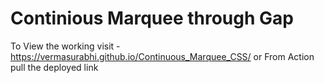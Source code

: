 # Continious Marquee through Gap


To View the working visit - https://vermasurabhi.github.io/Continuous_Marquee_CSS/
or From Action pull the deployed link

